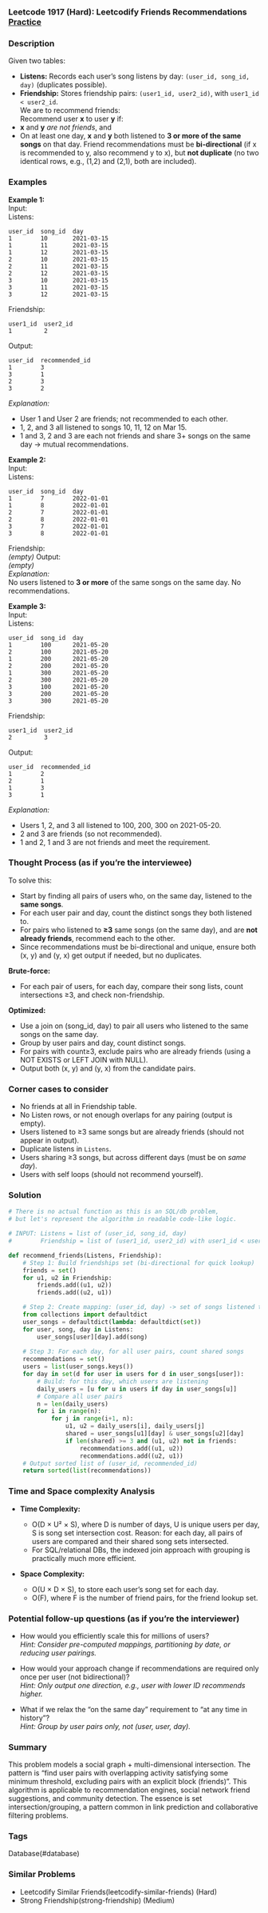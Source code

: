 ### Leetcode 1917 (Hard): Leetcodify Friends Recommendations [Practice](https://leetcode.com/problems/leetcodify-friends-recommendations)

### Description  
Given two tables:  
- **Listens:** Records each user’s song listens by day: `(user_id, song_id, day)` (duplicates possible).
- **Friendship:** Stores friendship pairs: `(user1_id, user2_id)`, with `user1_id < user2_id`.  
We are to recommend friends:  
Recommend user **x** to user **y** if:
- **x** and **y** *are not friends*, and  
- On at least one day, **x** and **y** both listened to **3 or more of the same songs** on that day.
Friend recommendations must be **bi-directional** (if x is recommended to y, also recommend y to x), but **not duplicate** (no two identical rows, e.g., (1,2) and (2,1), both are included).

### Examples  

**Example 1:**  
Input:  
Listens:  
```
user_id  song_id  day
1        10       2021-03-15
1        11       2021-03-15
1        12       2021-03-15
2        10       2021-03-15
2        11       2021-03-15
2        12       2021-03-15
3        10       2021-03-15
3        11       2021-03-15
3        12       2021-03-15
```
Friendship:  
```
user1_id  user2_id
1         2
```
Output:  
```
user_id  recommended_id
1        3
3        1
2        3
3        2
```
*Explanation:*
- User 1 and User 2 are friends; not recommended to each other.
- 1, 2, and 3 all listened to songs 10, 11, 12 on Mar 15.  
- 1 and 3, 2 and 3 are each not friends and share 3+ songs on the same day → mutual recommendations.

**Example 2:**  
Input:  
Listens:  
```
user_id  song_id  day
1        7        2022-01-01  
1        8        2022-01-01  
2        7        2022-01-01  
2        8        2022-01-01  
3        7        2022-01-01  
3        8        2022-01-01
```
Friendship:  
*(empty)*
Output:  
*(empty)*  
*Explanation:*  
No users listened to **3 or more** of the same songs on the same day. No recommendations.

**Example 3:**  
Input:  
Listens:  
```
user_id  song_id  day
1        100      2021-05-20
2        100      2021-05-20
1        200      2021-05-20
2        200      2021-05-20
1        300      2021-05-20
2        300      2021-05-20
3        100      2021-05-20
3        200      2021-05-20
3        300      2021-05-20
```
Friendship:  
```
user1_id  user2_id
2         3
```
Output:  
```
user_id  recommended_id
1        2
2        1
1        3
3        1
```
*Explanation:*  
- Users 1, 2, and 3 all listened to 100, 200, 300 on 2021-05-20.
- 2 and 3 are friends (so not recommended).
- 1 and 2, 1 and 3 are not friends and meet the requirement.

### Thought Process (as if you’re the interviewee)  

To solve this:
- Start by finding all pairs of users who, on the same day, listened to the **same songs**.
- For each user pair and day, count the distinct songs they both listened to.  
- For pairs who listened to **≥3** same songs (on the same day), and are **not already friends**, recommend each to the other.
- Since recommendations must be bi-directional and unique, ensure both (x, y) and (y, x) get output if needed, but no duplicates.

**Brute-force:**  
- For each pair of users, for each day, compare their song lists, count intersections ≥3, and check non-friendship.

**Optimized:**  
- Use a join on (song_id, day) to pair all users who listened to the same songs on the same day.
- Group by user pairs and day, count distinct songs.
- For pairs with count≥3, exclude pairs who are already friends (using a NOT EXISTS or LEFT JOIN with NULL).
- Output both (x, y) and (y, x) from the candidate pairs.

### Corner cases to consider  
- No friends at all in Friendship table.
- No Listen rows, or not enough overlaps for any pairing (output is empty).
- Users listened to ≥3 same songs but are already friends (should not appear in output).
- Duplicate listens in `Listens`.
- Users sharing ≥3 songs, but across different days (must be on *same day*).
- Users with self loops (should not recommend yourself).

### Solution

```python
# There is no actual function as this is an SQL/db problem,
# but let's represent the algorithm in readable code-like logic.

# INPUT: Listens = list of (user_id, song_id, day)
#        Friendship = list of (user1_id, user2_id) with user1_id < user2_id

def recommend_friends(Listens, Friendship):
    # Step 1: Build friendships set (bi-directional for quick lookup)
    friends = set()
    for u1, u2 in Friendship:
        friends.add((u1, u2))
        friends.add((u2, u1))

    # Step 2: Create mapping: (user_id, day) -> set of songs listened to that day
    from collections import defaultdict
    user_songs = defaultdict(lambda: defaultdict(set))
    for user, song, day in Listens:
        user_songs[user][day].add(song)
    
    # Step 3: For each day, for all user pairs, count shared songs
    recommendations = set()
    users = list(user_songs.keys())
    for day in set(d for user in users for d in user_songs[user]):
        # Build: for this day, which users are listening
        daily_users = [u for u in users if day in user_songs[u]]
        # Compare all user pairs
        n = len(daily_users)
        for i in range(n):
            for j in range(i+1, n):
                u1, u2 = daily_users[i], daily_users[j]
                shared = user_songs[u1][day] & user_songs[u2][day]
                if len(shared) >= 3 and (u1, u2) not in friends:
                    recommendations.add((u1, u2))
                    recommendations.add((u2, u1))
    # Output sorted list of (user_id, recommended_id)
    return sorted(list(recommendations))

```

### Time and Space complexity Analysis  

- **Time Complexity:**  
  - O(D × U² × S), where D is number of days, U is unique users per day, S is song set intersection cost. Reason: for each day, all pairs of users are compared and their shared song sets intersected.
  - For SQL/relational DBs, the indexed join approach with grouping is practically much more efficient.

- **Space Complexity:**  
  - O(U × D × S), to store each user’s song set for each day.
  - O(F), where F is the number of friend pairs, for the friend lookup set.

### Potential follow-up questions (as if you’re the interviewer)  

- How would you efficiently scale this for millions of users?  
  *Hint: Consider pre-computed mappings, partitioning by date, or reducing user pairings.*

- How would your approach change if recommendations are required only once per user (not bidirectional)?  
  *Hint: Only output one direction, e.g., user with lower ID recommends higher.*

- What if we relax the “on the same day” requirement to “at any time in history”?  
  *Hint: Group by user pairs only, not (user, user, day).*

### Summary
This problem models a social graph + multi-dimensional intersection. The pattern is “find user pairs with overlapping activity satisfying some minimum threshold, excluding pairs with an explicit block (friends)”. This algorithm is applicable to recommendation engines, social network friend suggestions, and community detection. The essence is set intersection/grouping, a pattern common in link prediction and collaborative filtering problems.

### Tags
Database(#database)

### Similar Problems
- Leetcodify Similar Friends(leetcodify-similar-friends) (Hard)
- Strong Friendship(strong-friendship) (Medium)